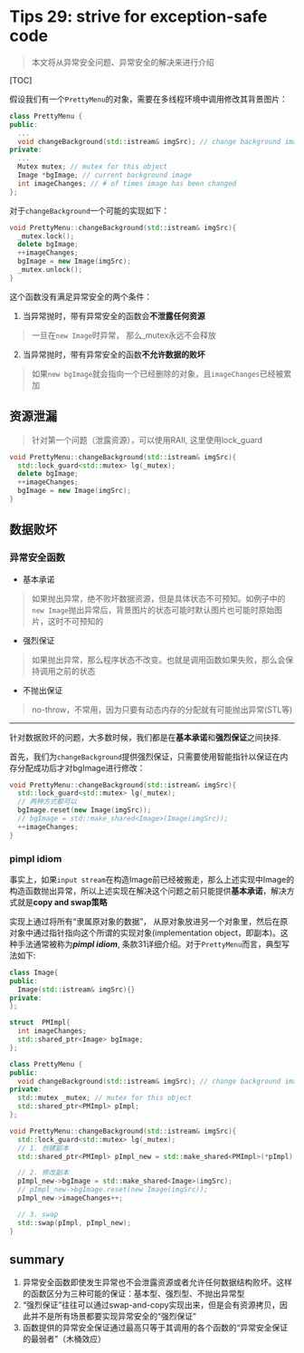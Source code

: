 # Tips 29: strive for exception-safe code

> 本文将从异常安全问题、异常安全的解决来进行介绍

[TOC]

假设我们有一个`PrettyMenu`的对象，需要在多线程环境中调用修改其背景图片：

```cpp
class PrettyMenu {
public:
  ...
  void changeBackground(std::istream& imgSrc); // change background image
private:
  ...
  Mutex mutex; // mutex for this object 
  Image *bgImage; // current background image
  int imageChanges; // # of times image has been changed
};
```

对于`changeBackground`一个可能的实现如下：

```cpp
void PrettyMenu::changeBackground(std::istream& imgSrc){
  _mutex.lock();
  delete bgImage;
  ++imageChanges;
  bgImage = new Image(imgSrc);
  _mutex.unlock();
}
```

这个函数没有满足异常安全的两个条件：
1. 当异常抛时，带有异常安全的函数会**不泄露任何资源**

> 一旦在`new Image`时异常， 那么_mutex永远不会释放

2. 当异常抛时，带有异常安全的函数**不允许数据的败坏**

> 如果`new bgImage`就会指向一个已经删除的对象，且`imageChanges`已经被累加

## 资源泄漏

> 针对第一个问题（泄露资源），可以使用RAII, 这里使用lock_guard

```cpp
void PrettyMenu::changeBackground(std::istream& imgSrc){
  std::lock_guard<std::mutex> lg(_mutex);
  delete bgImage;
  ++imageChanges;
  bgImage = new Image(imgSrc);
}
```

## 数据败坏

### 异常安全函数

- 基本承诺

> 如果抛出异常，绝不败坏数据资源，但是具体状态不可预知。如例子中的`new Image`抛出异常后，背景图片的状态可能时默认图片也可能时原始图片，这时不可预知的



- 强烈保证

> 如果抛出异常，那么程序状态不改变。也就是调用函数如果失败，那么会保持调用之前的状态


- 不抛出保证

> no-throw，不常用，因为只要有动态内存的分配就有可能抛出异常(STL等)

---

针对数据败坏的问题，大多数时候，我们都是在**基本承诺**和**强烈保证**之间抉择.


首先，我们为`changeBackground`提供强烈保证，只需要使用智能指针以保证在内存分配成功后才对bgImage进行修改：

```cpp
void PrettyMenu::changeBackground(std::istream& imgSrc){
  std::lock_guard<std::mutex> lg(_mutex);
  // 两种方式都可以
  bgImage.reset(new Image(imgSrc));
  // bgImage = std::make_shared<Image>(Image(imgSrc));  
  ++imageChanges;
}
```


### pimpl idiom
事实上，如果`input stream`在构造Image前已经被搬走，那么上述实现中Image的构造函数抛出异常，所以上述实现在解决这个问题之前只能提供**基本承诺**，解决方式就是**copy and swap策略**

实现上通过将所有“隶属原对象的数据”， 从原对象放进另一个对象里，然后在原对象中通过指针指向这个所谓的实现对象(implementation object，即副本)。这种手法通常被称为***pimpl idiom***, 条款31详细介绍。对于`PrettyMenu`而言，典型写法如下:


```cpp
class Image{
public:
  Image(std::istream& imgSrc){}
private:
};

struct  PMImpl{
  int imageChanges;
  std::shared_ptr<Image> bgImage;
};

class PrettyMenu {
public:
  void changeBackground(std::istream& imgSrc); // change background image
private:
  std::mutex _mutex; // mutex for this object 
  std::shared_ptr<PMImpl> pImpl;
};

void PrettyMenu::changeBackground(std::istream& imgSrc){
  std::lock_guard<std::mutex> lg(_mutex);
  // 1. 创建副本
  std::shared_ptr<PMImpl> pImpl_new = std::make_shared<PMImpl>(*pImpl);

  // 2. 修改副本
  pImpl_new->bgImage = std::make_shared<Image>(imgSrc);
  // pImpl_new->bgImage.reset(new Image(imgSrc));
  pImpl_new->imageChanges++;

  // 3. swap
  std::swap(pImpl, pImpl_new); 
}
```

## summary

1. 异常安全函数即使发生异常也不会泄露资源或者允许任何数据结构败坏。这样的函数区分为三种可能的保证：基本型、强烈型、不抛出异常型
2. “强烈保证”往往可以通过swap-and-copy实现出来，但是会有资源拷贝，因此并不是所有场景都要实现异常安全的“强烈保证”
3. 函数提供的异常安全保证通过最高只等于其调用的各个函数的“异常安全保证的最弱者”（木桶效应）

